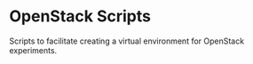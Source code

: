 # OpenStack Scripts

Scripts to facilitate creating a virtual environment for OpenStack experiments.



